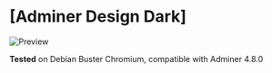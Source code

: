 # [Adminer Design Dark]

![Preview](/preview.png "Preview")

**Tested** on Debian Buster Chromium, compatible with Adminer 4.8.0
